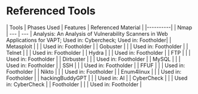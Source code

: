 # Referenced Tools

| Tools				| Phases Used 	| Features 	| Referenced Material |
|----------|
| Nmap 				| --- 			| --- 		| Analysis: An Analysis of Vulnerability Scanners in Web Applications for VAPT; Used in: Cybercheck; Used in: Footholder|
| Metasploit 		| 				| 			| Used in: Footholder	|
| Gobuster			| 				| 			| Used in: Footholder	| 
| Telnet			| 				| 			| Used in: Footholder	| 
| Hydra				| 				| 			| Used in: Footholder	| 
| FTP				| 				| 			| Used in: Footholder	| 
| Dirbuster			| 				| 			| Used in: Footholder	| 
| MySQL				| 				| 			| Used in: Footholder	| 
| SSH				| 				| 			| Used in: Footholder	| 
| FFUF				| 				| 			| Used in: Footholder	| 
| Nikto				| 				| 			| Used in: Footholder	| 
| Enum4linux		| 				| 			| Used in: Footholder	| 
| hackingBuddyGPT	| 				| 			| Used in: AI			| 
| CyberCheck		| 				| 			| Used in: CyberCheck	| 
| Footholder		| 				| 			| Used in: Footholder	| 

